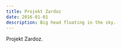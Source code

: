 ```yaml
---
title: Projekt Zardoz
date: 2016-01-01
description: Big head floating in the sky.
---
```


Projekt Zardoz.
